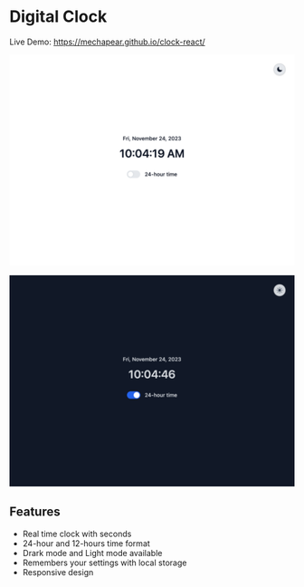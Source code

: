 
# Digital Clock

Live Demo: https://mechapear.github.io/clock-react/

![App Screenshot](screenshot1.png)

![App Screenshot](screenshot2.png)

## Features

- Real time clock with seconds
- 24-hour and 12-hours time format
- Drark mode and Light mode available
- Remembers your settings with local storage
- Responsive design
